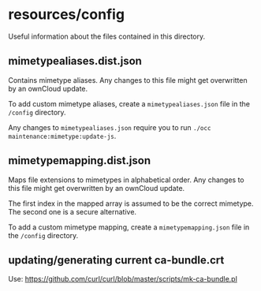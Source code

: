 # resources/config
Useful information about the files contained in this directory.

## mimetypealiases.dist.json
Contains mimetype aliases. Any changes to this file might get overwritten by an ownCloud update.

To add custom mimetype aliases, create a `mimetypealiases.json` file in the `/config` directory.

Any changes to `mimetypealiases.json` require you to run `./occ maintenance:mimetype:update-js`.

## mimetypemapping.dist.json
Maps file extensions to mimetypes in alphabetical order. Any changes to this file might get overwritten by an ownCloud update.

The first index in the mapped array is assumed to be the correct mimetype. The second one is a secure alternative.

To add a custom mimetype mapping, create a `mimetypemapping.json` file in the `/config` directory.

## updating/generating current ca-bundle.crt
Use: https://github.com/curl/curl/blob/master/scripts/mk-ca-bundle.pl
